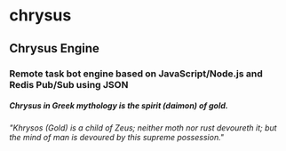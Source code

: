 # chrysus
## Chrysus Engine
### Remote task bot engine based on JavaScript/Node.js and Redis Pub/Sub using JSON
##### Chrysus in Greek mythology is the spirit (daimon) of gold.
_"Khrysos (Gold) is a child of Zeus; neither moth nor rust devoureth it; but the mind of man is devoured by this supreme possession."_
